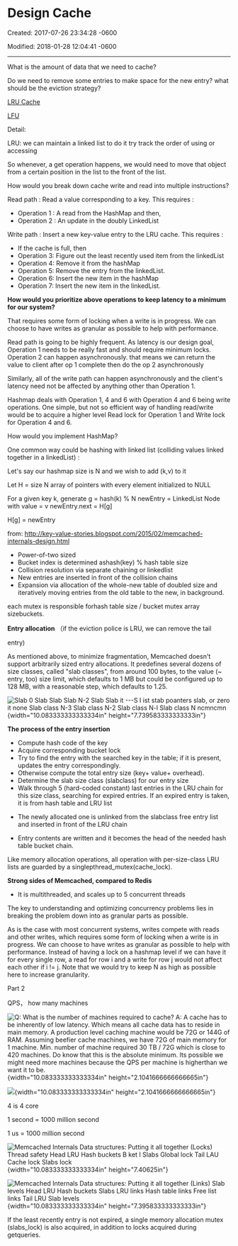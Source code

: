 # Design Cache

Created: 2017-07-26 23:34:28 -0600

Modified: 2018-01-28 12:04:41 -0600

---

What is the amount of data that we need to cache?



Do we need to remove some entries to make space for the new entry? what should be the eviction strategy?

[LRU Cache](onenote:..数据结构.one#LRU%20Cache&section-id={2492593A-3DB6-1E4B-8A2B-184565C68495}&page-id={F3C6A411-8F08-C843-986B-1A46294BF32E}&end&base-path=https://d.docs.live.net/77339d157d673f41/Documents/9%20chapter)

[LFU](onenote:..数据结构.one#LFU&section-id={2492593A-3DB6-1E4B-8A2B-184565C68495}&page-id={E10FD87C-F243-6B46-894A-C58B06AE3242}&end&base-path=https://d.docs.live.net/77339d157d673f41/Documents/9%20chapter)



Detail:



LRU: we can maintain a linked list to do it try track the order of using or accessing



So whenever, a get operation happens, we would need to move that object from a certain position in the list to the front of the list.



How would you break down cache write and read into multiple instructions?





Read path : Read a value corresponding to a key. This requires :

- Operation 1 : A read from the HashMap and then,
- Operation 2 : An update in the doubly LinkedList



Write path : Insert a new key-value entry to the LRU cache. This requires :

- If the cache is full, then
- Operation 3: Figure out the least recently used item from the linkedList
- Operation 4: Remove it from the hashMap
- Operation 5: Remove the entry from the linkedList.
- Operation 6: Insert the new item in the hashMap
- Operation 7: Insert the new item in the linkedList.



**How would you prioritize above operations to keep latency to a minimum for our system?**



That requires some form of locking when a write is in progress. We can choose to have writes as granular as possible to help with performance.



Read path is going to be highly frequent. As latency is our design goal, Operation 1 needs to be really fast and should require minimum locks. Operation 2 can happen asynchronously. that means we can return the value to client after op 1 complete then do the op 2 asynchronously



Similarly, all of the write path can happen asynchronously and the client's latency need not be affected by anything other than Operation 1.



Hashmap deals with Operation 1, 4 and 6 with Operation 4 and 6 being write operations. One simple, but not so efficient way of handling read/write would be to acquire a higher level Read lock for Operation 1 and Write lock for Operation 4 and 6.





How would you implement HashMap?



One common way could be hashing with linked list (colliding values linked together in a linkedList) :

Let's say our hashmap size is N and we wish to add (k,v) to it

Let H = size N array of pointers with every element initialized to NULL

For a given key k, generate g = hash(k) % N newEntry = LinkedList Node with value = v newEntry.next = H[g]

H[g] = newEntry



from: <http://key-value-stories.blogspot.com/2015/02/memcached-internals-design.html>

- Power-of-two sized
- Bucket index is determined ashash(key) % hash table size
- Collision resolution via separate chaining or linkedlist
- New entries are inserted in front of the collision chains
- Expansion via allocation of the whole-new table of doubled size and iteratively moving entries from the old table to the new, in background.



each mutex is responsible forhash table size / bucket mutex array sizebuckets.



**Entry allocation** （if the eviction police is LRU, we can remove the tail

entry)



As mentioned above, to minimize fragmentation, Memcached doesn't support arbitrarily sized entry allocations. It predefines several dozens of size classes, called "slab classes", from around 100 bytes, to the value (~ entry, too) size limit, which defaults to 1 MB but could be configured up to 128 MB, with a reasonable step, which defaults to 1.25.

![Slab 0 Slab Slab Slab N-2 Slab Slab it ---S I ist stab poanters slab, or zero it none Slab class N-3 Slab class N-2 Slab class N-l Slab class N ncmncmn ](../../media/Memeory-Cache-Design-Cache-image1.png){width="10.083333333333334in" height="7.739583333333333in"}



**The process of the entry insertion**

- Compute hash code of the key
- Acquire corresponding bucket lock
- Try to find the entry with the searched key in the table; if it is present, updates the entry correspondingly.
- Otherwise compute the total entry size (key+ value+ overhead).
- Determine the slab size class (slabclass) for our entry size
- Walk through 5 (hard-coded constant) last entries in the LRU chain for this size class, searching for expired entries. If an expired entry is taken, it is from hash table and LRU list

<!-- -->
- The newly allocated one is unlinked from the slabclass free entry list and inserted in front of the LRU chain

<!-- -->
- Entry contents are written and it becomes the head of the needed hash table bucket chain.

Like memory allocation operations, all operation with per-size-class LRU lists are guarded by a singlepthread_mutex(cache_lock).





**Strong sides of Memcached, compared to Redis**

- It is multithreaded, and scales up to 5 concurrent threads



The key to understanding and optimizing concurrency problems lies in breaking the problem down into as granular parts as possible.

As is the case with most concurrent systems, writes compete with reads and other writes, which requires some form of locking when a write is in progress. We can choose to have writes as granular as possible to help with performance. Instead of having a lock on a hashmap level if we can have it for every single row, a read for row i and a write for row j would not affect each other if i != j. Note that we would try to keep N as high as possible here to increase granularity.







Part 2



QPS， how many machines



![Q: What is the number of machines required to cache? A: A cache has to be inherently of low latency. Which means all cache data has to reside in main memory. A production level caching machine would be 72G or 144G of RAM. Assuming beefier cache machines, we have 72G of main memory for 1 machine. Min. number of machine required 30 TB / 72G which is close to 420 machines. Do know that this is the absolute minimum. Its possible we might need more machines because the QPS per machine is higherthan we want it to be. ](../../media/Memeory-Cache-Design-Cache-image2.png){width="10.083333333333334in" height="2.1041666666666665in"}



![](../../media/Memeory-Cache-Design-Cache-image3.png){width="10.083333333333334in" height="2.1041666666666665in"}

4 is 4 core



1 second = 1000 million second

1 us = 1000 million second



![Memcached Internals Data structures: Putting it all together (Locks) Thread safety Head LRU Hash buckets B ket I Slabs Global lock Tail LAU Cache lock Slabs lock ](../../media/Memeory-Cache-Design-Cache-image4.png){width="10.083333333333334in" height="7.40625in"}



![Memcached Internals Data structures: Putting it all together (Links) Slab levels Head LRU Hash buckets Slabs LRU links Hash table links Free list links Tail LRU Slab levels ](../../media/Memeory-Cache-Design-Cache-image5.png){width="10.083333333333334in" height="7.395833333333333in"}





If the least recently entry is not expired, a single memory allocation mutex (slabs_lock) is also acquired, in addition to locks acquired during getqueries.





